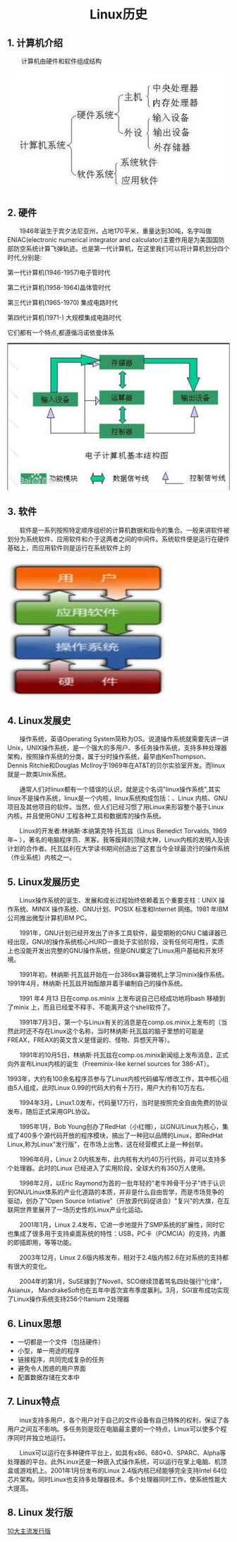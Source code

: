 <center><h1>Linux历史</h1></center>


## 1. 计算机介绍
&#160; &#160; &#160; &#160;
计算机由硬件和软件组成结构

![image](../../pictures/linux/tutorial/brief_book/p1.png)

## 2. 硬件
&#160; &#160; &#160; &#160;1946年诞生于宾夕法尼亚州，占地170平米，重量达到30吨，名字叫做ENIAC(electronic numerical integrator and calculator)主要作用是为美国国防部防空系统计算飞弹轨迹。也是第一代计算机，在这里我们可以将计算机划分四个时代,分别是:

第一代计算机(1946-1957)电子管时代

第二代计算机(1958-1964)晶体管时代

第三代计算机(1965-1970) 集成电路时代

第四代计算机(1971-) 大规模集成电路时代

它们都有一个特点,都遵循冯诺依曼体系

![image](../../pictures/linux/tutorial/brief_book/p2.png)

## 3. 软件
&#160; &#160; &#160; &#160;软件是一系列按照特定顺序组织的计算机数据和指令的集合。一般来讲软件被划分为系统软件、应用软件和介于这两者之间的中间件。系统软件便是运行在硬件基础上，而应用软件则是运行在系统软件上的

![image](../../pictures/linux/tutorial/brief_book/p3.png)


## 4. Linux发展史

&#160; &#160; &#160; &#160;操作系统，英语Operating System简称为OS。说道操作系统就需要先讲一讲Unix，UNIX操作系统，是一个强大的多用户、多任务操作系统，支持多种处理器架构，按照操作系统的分类，属于分时操作系统，最早由KenThompson、Dennis Ritchie和Douglas McIlroy于1969年在AT&T的贝尔实验室开发。而linux就是一款类Unix系统。

&#160; &#160; &#160; &#160;通常人们对linux都有一个错误的认识，就是这个名词"linux操作系统",其实linux不是操作系统，linux是一个内核，linux系统构成包括：、Linux 内核、GNU 项目及其他项目的软件。当然，但人们已经习惯了用Linux来形容整个基于Linux内核，并且使用GNU 工程各种工具和数据库的操作系统。

&#160; &#160; &#160; &#160;Linux的开发者:林纳斯·本纳第克特·托瓦兹（Linus Benedict Torvalds, 1969年~ ），著名的电脑程序员、黑客。我等膜拜的顶级大神，Linux内核的发明人及该计划的合作者。托瓦兹利在大学读书期间创造出了这套当今全球最流行的操作系统（作业系统）内核之一。

## 5. Linux发展历史

&#160; &#160; &#160; &#160;Linux操作系统的诞生、发展和成长过程始终依赖着五个重要支柱：UNIX 操作系统、MINIX 操作系统、GNU计划、POSIX 标准和Internet 网络。1981 年IBM公司推出微型计算机IBM PC。

&#160; &#160; &#160; &#160;1991年，GNU计划已经开发出了许多工具软件，最受期盼的GNU C编译器已经出现，GNU的操作系统核心HURD一直处于实验阶段，没有任何可用性，实质上也没能开发出完整的GNU操作系统，但是GNU奠定了Linux用户基础和开发环境。

&#160; &#160; &#160; &#160;1991年初，林纳斯·托瓦兹开始在一台386sx兼容微机上学习minix操作系统。1991年4月，林纳斯·托瓦兹开始酝酿并着手编制自己的操作系统。

&#160; &#160; &#160; &#160;1991 年4 月13 日在comp.os.minix 上发布说自己已经成功地将bash 移植到了minix 上，而且已经爱不释手、不能离开这个shell软件了。

&#160; &#160; &#160; &#160;1991年7月3日，第一个与Linux有关的消息是在comp.os.minix上发布的（当然此时还不存在Linux这个名称，当时林纳斯·托瓦兹的脑子里想的可能是FREAX，FREAX的英文含义是怪诞的、怪物、异想天开等）。

&#160; &#160; &#160; &#160;1991年的10月5日，林纳斯·托瓦兹在comp.os.minix新闻组上发布消息，正式向外宣布Linux内核的诞生（Freeminix-like kernel sources for 386-AT）。

1993年，大约有100余名程序员参与了Linux内核代码编写/修改工作，其中核心组由5人组成，此时Linux 0.99的代码大约有十万行，用户大约有10万左右。

&#160; &#160; &#160; &#160;1994年3月，Linux1.0发布，代码量17万行，当时是按照完全自由免费的协议发布，随后正式采用GPL协议。

&#160; &#160; &#160; &#160;1995年1月，Bob Young创办了RedHat（小红帽），以GNU/Linux为核心，集成了400多个源代码开放的程序模块，搞出了一种冠以品牌的Linux，即RedHat Linux,称为Linux"发行版"，在市场上出售。这在经营模式上是一种创举。

&#160; &#160; &#160; &#160;1996年6月，Linux 2.0内核发布，此内核有大约40万行代码，并可以支持多个处理器。此时的Linux 已经进入了实用阶段，全球大约有350万人使用。

&#160; &#160; &#160; &#160;1998年2月，以Eric Raymond为首的一批年轻的"老牛羚骨干分子"终于认识到GNU/Linux体系的产业化道路的本质，并非是什么自由哲学，而是市场竞争的驱动，创办了"Open Source Intiative"（开放源代码促进会）"复兴"的大旗，在互联网世界里展开了一场历史性的Linux产业化运动。

&#160; &#160; &#160; &#160;2001年1月，Linux 2.4发布，它进一步地提升了SMP系统的扩展性，同时它也集成了很多用于支持桌面系统的特性：USB，PC卡（PCMCIA）的支持，内置的即插即用，等等功能。

&#160; &#160; &#160; &#160;2003年12月，Linux 2.6版内核发布，相对于2.4版内核2.6在对系统的支持都有很大的变化。

&#160; &#160; &#160; &#160;2004年的第1月，SuSE嫁到了Novell，SCO继续顶着骂名四处强行“化缘”， Asianux， MandrakeSoft也在五年中首次宣布季度赢利。3月，SGI宣布成功实现了Linux操作系统支持256个Itanium 2处理器


## 6. Linux思想

- 一切都是一个文件（包括硬件）
- 小型，单一用途的程序
- 链接程序，共同完成复杂的任务
- 避免令人困惑的用户界面
- 配置数据存储在文本中

## 7. Linux特点
&#160; &#160; &#160; &#160;inux支持多用户，各个用户对于自己的文件设备有自己特殊的权利，保证了各用户之间互不影响。多任务则是现在电脑最主要的一个特点，Linux可以使多个程序同时并独立地运行。

&#160; &#160; &#160; &#160;Linux可以运行在多种硬件平台上，如具有x86、680×0、SPARC、Alpha等处理器的平台。此外Linux还是一种嵌入式操作系统，可以运行在掌上电脑、机顶盒或游戏机上。2001年1月份发布的Linux 2.4版内核已经能够完全支持Intel 64位芯片架构。同时Linux也支持多处理器技术。多个处理器同时工作，使系统性能大大提高。

## 8. Linux 发行版

[10大主流发行版](http://baijiahao.baidu.com/s?id=1597911999197622652&wfr=spider&for=pc/)
